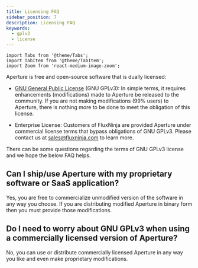 ```yaml
---
title: Licensing FAQ
sidebar_position: 7
description: Licensing FAQ
keywords:
  - gplv3
  - license
---
```


```mdx-code-block
import Tabs from '@theme/Tabs';
import TabItem from '@theme/TabItem';
import Zoom from 'react-medium-image-zoom';
```

Aperture is free and open-source software that is dually licensed:

- [GNU General Public License](https://www.gnu.org/licenses/gpl-3.0.html) (GNU
  GPLv3): In simple terms, it requires enhancements (modifications) made to
  Aperture be released to the community. If you are not making modifications
  (99% users) to Aperture, there is nothing more to be done to meet the
  obligation of this license.

- Enterprise License: Customers of FluxNinja are provided Aperture under
  commercial license terms that bypass obligations of GNU GPLv3. Please contact
  us at [sales@fluxninja.com](mailto:sales@fluxninja.com) to learn more.

There can be some questions regarding the terms of GNU GPLv3 license and we hope
the below FAQ helps.

## Can I ship/use Aperture with my proprietary software or SaaS application?

Yes, you are free to commercialize unmodified version of the software in any way
you choose. If you are distributing modified Aperture in binary form then you
must provide those modifications.

## Do I need to worry about GNU GPLv3 when using a commercially licensed version of Aperture?

No, you can use or distribute commercially licensed Aperture in any way you like
and even make proprietary modifications.
